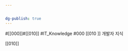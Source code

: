 ```yaml
---


dg-publish: true
---
```

#[[000]]#[[010]]
#IT_Knowledge #000 
[[010 ]] 개발자 지식 

[[010]]


